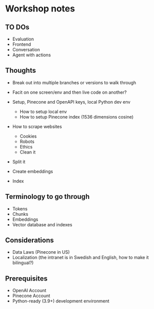 # Workshop notes

## TO DOs

- Evaluation
- Frontend
- Conversation
- Agent with actions

## Thoughts

- Break out into multiple branches or versions to walk through
- Facit on one screen/env and then live code on another?
- Setup, Pinecone and OpenAPI keys, local Python dev env

  - How to setup local env
  - How to setup Pinecone index (1536 dimensions cosine)

- How to scrape websites
  - Cookies
  - Robots
  - Ethics
  - Clean it
- Split it
- Create embeddings
- Index

## Terminology to go through

- Tokens
- Chunks
- Embeddings
- Vector database and indexes

## Considerations

- Data Laws (Pinecone in US)
- Localization (the intranet is in Swedish and English, how to make it bilingual?)

## Prerequisites

- OpenAI Account
- Pinecone Account
- Python-ready (3.9+) development environment
